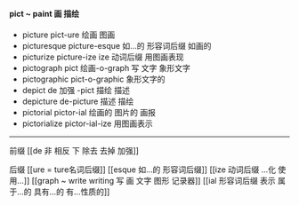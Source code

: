 #### pict ~ paint 画 描绘

- picture pict-ure 绘画 图画
- picturesque picture-esque 如...的 形容词后缀  如画的
- picturize picture-ize ize 动词后缀 用图画表现
- pictograph pict 绘画-o-graph 写  文字  象形文字 
- pictographic pict-o-graphic 象形文字的
- depict de 加强 -pict 描绘 描述
- depicture de-picture 描述 描绘
- pictorial pictor-ial 绘画的 图片的  画报
- pictorialize pictor-ial-ize 用图画表示

---
前缀 
[[de   非 相反 下 除去 去掉 加强]]

后缀
[[ure = ture名词后缀]]
[[esque 如...的 形容词后缀]]
[[ize 动词后缀 ...化 使用...]]
[[graph ~ write writing 写  画 文字 图形 记录器]]
[[ial 形容词后缀 表示 属于...的 具有...的 有...性质的]]
